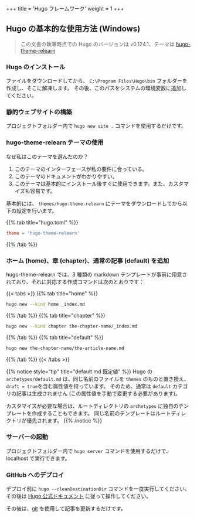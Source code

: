+++
title = 'Hugo フレームワーク'
weight = 1
+++

## Hugo の基本的な使用方法 (Windows)

> この文書の執筆時点での Hugo のバージョンは v0.124.1、テーマは
> [hugo-theme-relearn](https://mcshelby.github.io/hugo-theme-relearn/index.html)

### Hugo のインストール

ファイルをダウンロードしてから、 `C:\Program Files\Hugo\bin` フォルダーを作成し、そこに解凍します。
その後、このパスをシステムの環境変数に追加してください。

### 静的ウェブサイトの構築

プロジェクトフォルダー内で `hugo new site .` コマンドを使用するだけです。

### hugo-theme-relearn テーマの使用

なぜ私はこのテーマを選んだのか？

1. このテーマのインターフェースが私の要件に合っている。
2. このテーマのドキュメントがわかりやすい。
3. このテーマは基本的にインストール後すぐに使用できます。また、カスタマイズも容易です。

基本的には、 `themes/hugo-theme-relearn` にテーマをダウンロードしてから以下の設定を行います。

{{% tab title="hugo.toml" %}}

```toml
theme = 'hugo-theme-relearn'
```

{{% /tab %}}

### ホーム (home)、章 (chapter)、通常の記事 (default) を追加

hugo-theme-relearn では、3 種類の markdown テンプレートが事前に用意されており、それに対応する作成コマンドは次のとおりです：

{{< tabs >}}
{{% tab title="home" %}}

```sh
hugo new --kind home _index.md
```

{{% /tab %}}
{{% tab title="chapter" %}}

```sh
hugo new --kind chapter the-chapter-name/_index.md
```

{{% /tab %}}
{{% tab title="default" %}}

```sh
hugo new the-chapter-name/the-article-name.md
```

{{% /tab %}}
{{< /tabs >}}

{{% notice style="tip" title="default.md 既定値" %}}
Hugo の `archetypes/default.md` は、同じ名前のファイルを `themes` のものと置き換え、
`draft = true`を含む属性値を持っています。
そのため、通常は `default` カテゴリの記事は生成されません (この属性値を手動で変更する必要があります)。

カスタマイズが必要な場合は、ルートディレクトリの `archetypes` に独自のテンプレートを作成することもできます。
同じ名前のテンプレートはルートディレクトリが優先されます。
{{% /notice %}}

### サーバーの起動

プロジェクトフォルダー内で `hugo server` コマンドを使用するだけで、localhost で実行できます。

### GitHub へのデプロイ

デプロイ前に `hugo --cleanDestinationDir` コマンドを一度実行してください、その後は
[Hugo 公式ドキュメント](https://gohugo.io/hosting-and-deployment/hosting-on-github/)
に従って操作してください。

その後は、[git](git) を使用して記事を更新するだけです。
